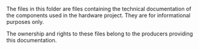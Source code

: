 The files in this folder are files containing the technical documentation of the components used in the hardware project. They are for informational purposes only.

The ownership and rights to these files belong to the producers providing this documentation.
